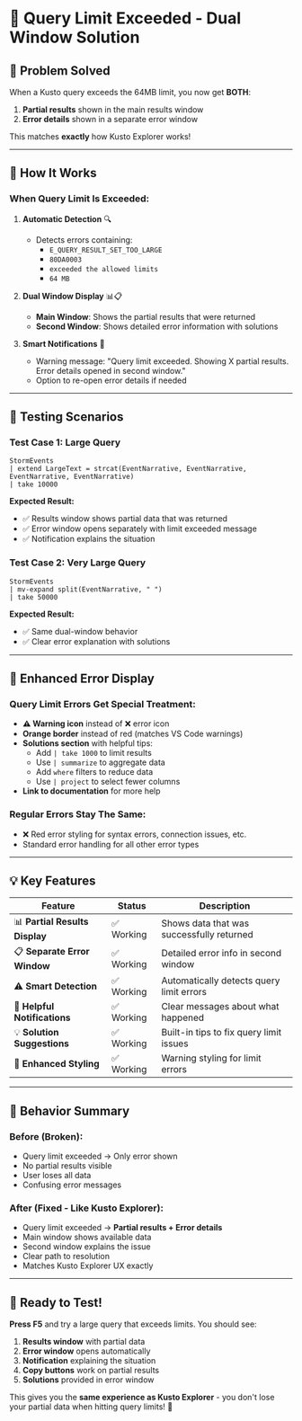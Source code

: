 # 🔧 Query Limit Exceeded - Dual Window Solution

## 🎯 **Problem Solved**

When a Kusto query exceeds the 64MB limit, you now get **BOTH**:
1. **Partial results** shown in the main results window
2. **Error details** shown in a separate error window

This matches **exactly** how Kusto Explorer works!

---

## 🚀 **How It Works**

### **When Query Limit Is Exceeded:**

1. **Automatic Detection** 🔍
   - Detects errors containing:
     - `E_QUERY_RESULT_SET_TOO_LARGE`
     - `80DA0003`
     - `exceeded the allowed limits`
     - `64 MB`

2. **Dual Window Display** 📊📋
   - **Main Window**: Shows the partial results that were returned
   - **Second Window**: Shows detailed error information with solutions

3. **Smart Notifications** 📢
   - Warning message: "Query limit exceeded. Showing X partial results. Error details opened in second window."
   - Option to re-open error details if needed

---

## 🧪 **Testing Scenarios**

### **Test Case 1: Large Query**
```kql
StormEvents 
| extend LargeText = strcat(EventNarrative, EventNarrative, EventNarrative, EventNarrative)
| take 10000
```

**Expected Result:**
- ✅ Results window shows partial data that was returned
- ✅ Error window opens separately with limit exceeded message
- ✅ Notification explains the situation

### **Test Case 2: Very Large Query**
```kql
StormEvents 
| mv-expand split(EventNarrative, " ")
| take 50000
```

**Expected Result:**
- ✅ Same dual-window behavior
- ✅ Clear error explanation with solutions

---

## 🎨 **Enhanced Error Display**

### **Query Limit Errors Get Special Treatment:**
- **⚠️ Warning icon** instead of ❌ error icon
- **Orange border** instead of red (matches VS Code warnings)
- **Solutions section** with helpful tips:
  - Add `| take 1000` to limit results
  - Use `| summarize` to aggregate data  
  - Add `where` filters to reduce data
  - Use `| project` to select fewer columns
- **Link to documentation** for more help

### **Regular Errors Stay The Same:**
- ❌ Red error styling for syntax errors, connection issues, etc.
- Standard error handling for all other error types

---

## 💡 **Key Features**

| Feature | Status | Description |
|---------|---------|-------------|
| 📊 **Partial Results Display** | ✅ Working | Shows data that was successfully returned |
| 📋 **Separate Error Window** | ✅ Working | Detailed error info in second window |
| ⚠️ **Smart Detection** | ✅ Working | Automatically detects query limit errors |
| 🔔 **Helpful Notifications** | ✅ Working | Clear messages about what happened |
| 💡 **Solution Suggestions** | ✅ Working | Built-in tips to fix query limit issues |
| 🎨 **Enhanced Styling** | ✅ Working | Warning styling for limit errors |

---

## 🎯 **Behavior Summary**

### **Before (Broken):**
- Query limit exceeded → Only error shown
- No partial results visible  
- User loses all data
- Confusing error messages

### **After (Fixed - Like Kusto Explorer):**
- Query limit exceeded → **Partial results + Error details**
- Main window shows available data
- Second window explains the issue
- Clear path to resolution
- Matches Kusto Explorer UX exactly

---

## 🚀 **Ready to Test!**

**Press F5** and try a large query that exceeds limits. You should see:

1. **Results window** with partial data
2. **Error window** opens automatically  
3. **Notification** explaining the situation
4. **Copy buttons** work on partial results
5. **Solutions** provided in error window

This gives you the **same experience as Kusto Explorer** - you don't lose your partial data when hitting query limits! 🎉

